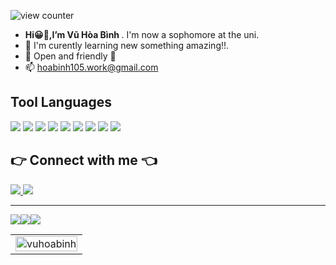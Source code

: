 ![view counter](https://komarev.com/ghpvc/?username=VuHoaBinh&label=Profile%20views&color=005b96&style=flat-square)
- <strong>Hi😀👋,I’m Vũ Hòa Bình </strong>. I'm now a sophomore at the uni.
- 🌱 I'm curently learning new something amazing!!.
- 💬 Open and friendly 🙂
- 📫 hoabinh105.work@gmail.com

## Tool Languages
<p align="left">
  <a href ="#"><img src="https://img.icons8.com/color/48/null/python--v1.png"/></a>
  <a href ="#"><img src="https://img.icons8.com/ios/50/null/c-plus-plus-logo.png"/></a>
  <a href ="#"><img src="https://img.icons8.com/fluency/48/null/mysql-logo.png"/></a>
  <a href ="#"><img src="https://img.icons8.com/color/48/null/html-5--v2.png"/></a>
  <a href ="#"><img src="https://img.icons8.com/fluency/48/null/javascript.png"/></a>
  <a href ="#"><img src="https://img.icons8.com/ios-filled/50/null/css3.png"/></a>
  <a href ="#"><img src="https://img.icons8.com/external-flaticons-flat-flat-icons/64/null/external-java-computer-programming-flaticons-flat-flat-icons.png"/></a>
  <a href ="#"><img src="https://img.icons8.com/color/48/null/bootstrap.png"/></a>
  <a href ="#"><img src="https://img.icons8.com/ios-filled/50/null/jquery.png"/></a>
</p>


## 👉 Connect with me 👈
<p align="left">
  <a href="https://www.facebook.com/Btomsenior10x/" alt="Facebook">
    <img src="https://img.icons8.com/office/48/null/facebook.png"/>
  </a>
  <a href="mailto:hoabinh105.work@gmail.com">
    <img src="https://img.icons8.com/doodle/48/null/apple-mail.png"/>
  </a>
</p>

<hr>
<table style="width:50%;">
  <a href="#"><img src="https://github-profile-summary-cards.vercel.app/api/cards/profile-details?username=VuHoaBinh&theme=tokyonight" /></a>
  <a href="#"><img src="https://github-profile-summary-cards.vercel.app/api/cards/most-commit-language?username=VuHoaBinh&theme=tokyonight" /></a>
  <a href="#"><img src="https://github-profile-summary-cards.vercel.app/api/cards/stats?username=VuHoaBinh&theme=tokyonight" /></a>
  <tr>
    <td>
      <img src="https://github-readme-stats.vercel.app/api?username=vuhoabinh&theme=city_lights&text_color=179fa3&show_icons=true&count_private=true&include_all_commits=true&custom_title=VuHoaBinh's%20Github%20Stats" alt="vuhoabinh" width="100%"/>
    </td>
  </tr>
</table>
    

<!---
VuHoaBinh/VuHoaBinh is a ✨ special ✨ repository because its `README.md` (this file) appears on your GitHub profile.
You can click the Preview link to take a look at your changes.
--->
